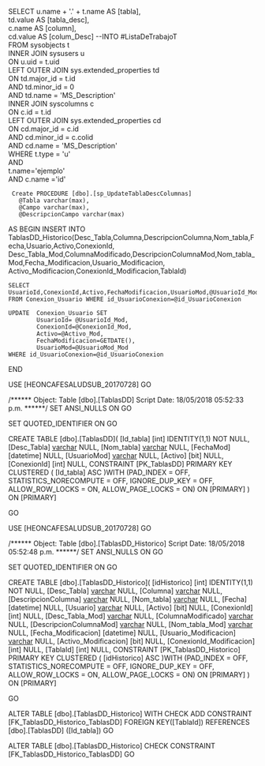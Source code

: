  SELECT  u.name + '.' + t.name AS [tabla],      
            td.value AS [tabla_desc],      
            c.name AS [column],      
			cd.value AS [colum_Desc]
	  --INTO #ListaDeTrabajoT      
   FROM        sysobjects t      
   INNER JOIN  sysusers u      
    ON      u.uid = t.uid      
   LEFT OUTER JOIN sys.extended_properties td      
    ON      td.major_id = t.id      
    AND     td.minor_id = 0      
    AND     td.name = 'MS_Description'      
   INNER JOIN  syscolumns c      
    ON      c.id = t.id      
   LEFT OUTER JOIN sys.extended_properties cd      
    ON      cd.major_id = c.id      
    AND     cd.minor_id = c.colid      
    AND     cd.name = 'MS_Description'      
   WHERE t.type = 'u'     
         AND      
         t.name='ejemplo'    
		 AND c.name ='id'
     
     
     Create PROCEDURE [dbo].[sp_UpdateTablaDescColumnas]
       @Tabla varchar(max),
	   @Campo varchar(max),
	   @DescripcionCampo varchar(max)
AS
BEGIN
	INSERT INTO TablasDD_Historico(Desc_Tabla,Columna,DescripcionColumna,Nom_tabla,Fecha,Usuario,Activo,ConexionId,
				Desc_Tabla_Mod,ColumnaModificado,DescripcionColumnaMod,Nom_tabla_Mod,Fecha_Modificacion,Usuario_Modificacion,
				Activo_Modificacion,ConexionId_Modificacion,TablaId)

	SELECT UsuarioId,ConexionId,Activo,FechaModificacion,UsuarioMod,@UsuarioId_Mod,@ConexionId_Mod,@Activo_Mod,GETDATE(),@UsuarioMod_Mod,id_UsuarioConexion
	FROM Conexion_Usuario WHERE id_UsuarioConexion=@id_UsuarioConexion

	UPDATE	Conexion_Usuario SET
	   		UsuarioId= @UsuarioId_Mod,
		    ConexionId=@ConexionId_Mod,
		    Activo=@Activo_Mod,
			FechaModificacion=GETDATE(),
		    UsuarioMod=@UsuarioMod_Mod 
	WHERE id_UsuarioConexion=@id_UsuarioConexion
END



USE [HEONCAFESALUDSUB_20170728]
GO

/****** Object:  Table [dbo].[TablasDD]    Script Date: 18/05/2018 05:52:33 p.m. ******/
SET ANSI_NULLS ON
GO

SET QUOTED_IDENTIFIER ON
GO

CREATE TABLE [dbo].[TablasDD](
	[Id_tabla] [int] IDENTITY(1,1) NOT NULL,
	[Desc_Tabla] [varchar](250) NULL,
	[Nom_tabla] [varchar](50) NULL,
	[FechaMod] [datetime] NULL,
	[UsuarioMod] [varchar](50) NULL,
	[Activo] [bit] NULL,
	[ConexionId] [int] NULL,
 CONSTRAINT [PK_TablasDD] PRIMARY KEY CLUSTERED 
(
	[Id_tabla] ASC
)WITH (PAD_INDEX = OFF, STATISTICS_NORECOMPUTE = OFF, IGNORE_DUP_KEY = OFF, ALLOW_ROW_LOCKS = ON, ALLOW_PAGE_LOCKS = ON) ON [PRIMARY]
) ON [PRIMARY]

GO




USE [HEONCAFESALUDSUB_20170728]
GO

/****** Object:  Table [dbo].[TablasDD_Historico]    Script Date: 18/05/2018 05:52:48 p.m. ******/
SET ANSI_NULLS ON
GO

SET QUOTED_IDENTIFIER ON
GO

CREATE TABLE [dbo].[TablasDD_Historico](
	[idHistorico] [int] IDENTITY(1,1) NOT NULL,
	[Desc_Tabla] [varchar](250) NULL,
	[Columna] [varchar](250) NULL,
	[DescripcionColumna] [varchar](250) NULL,
	[Nom_tabla] [varchar](50) NULL,
	[Fecha] [datetime] NULL,
	[Usuario] [varchar](50) NULL,
	[Activo] [bit] NULL,
	[ConexionId] [int] NULL,
	[Desc_Tabla_Mod] [varchar](250) NULL,
	[ColumnaModificado] [varchar](250) NULL,
	[DescripcionColumnaMod] [varchar](250) NULL,
	[Nom_tabla_Mod] [varchar](50) NULL,
	[Fecha_Modificacion] [datetime] NULL,
	[Usuario_Modificacion] [varchar](50) NULL,
	[Activo_Modificacion] [bit] NULL,
	[ConexionId_Modificacion] [int] NULL,
	[TablaId] [int] NULL,
 CONSTRAINT [PK_TablasDD_Historico] PRIMARY KEY CLUSTERED 
(
	[idHistorico] ASC
)WITH (PAD_INDEX = OFF, STATISTICS_NORECOMPUTE = OFF, IGNORE_DUP_KEY = OFF, ALLOW_ROW_LOCKS = ON, ALLOW_PAGE_LOCKS = ON) ON [PRIMARY]
) ON [PRIMARY]

GO

ALTER TABLE [dbo].[TablasDD_Historico]  WITH CHECK ADD  CONSTRAINT [FK_TablasDD_Historico_TablasDD] FOREIGN KEY([TablaId])
REFERENCES [dbo].[TablasDD] ([Id_tabla])
GO

ALTER TABLE [dbo].[TablasDD_Historico] CHECK CONSTRAINT [FK_TablasDD_Historico_TablasDD]
GO






